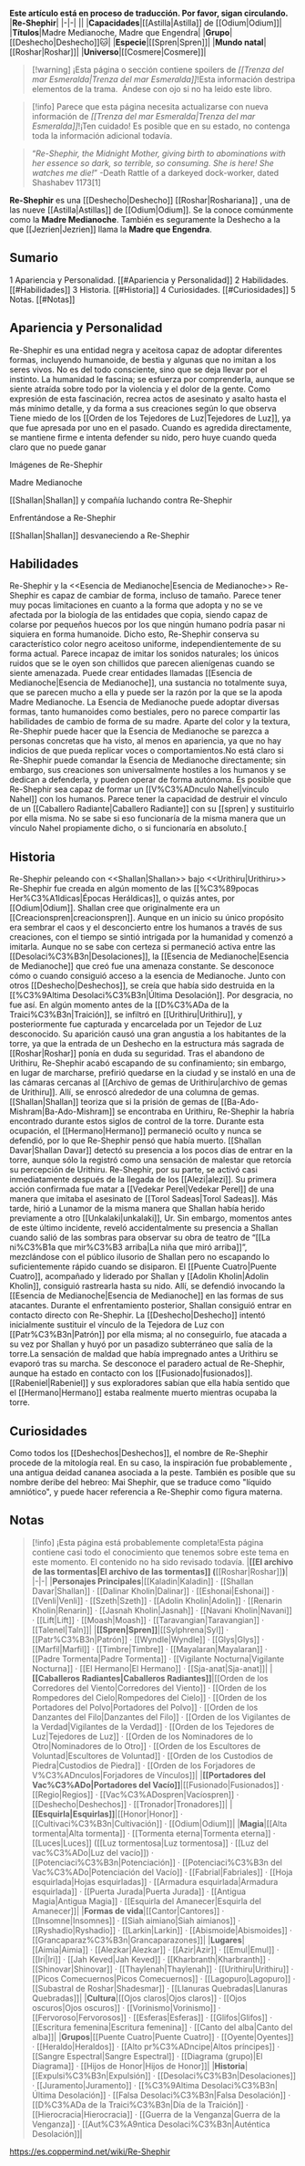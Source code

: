 **Este artículo está en proceso de traducción. Por favor, sigan circulando.**
|**Re-Shephir**|
|-|-|
||
|**Capacidades**|[[Astilla\|Astilla]] de [[Odium\|Odium]]|
|**Títulos**|Madre Medianoche, Madre que Engendra|
|**Grupo**|[[Deshecho\|Deshecho]]🐱︎|
|**Especie**|[[Spren\|Spren]]|
|**Mundo natal**|[[Roshar\|Roshar]]|
|**Universo**|[[Cosmere\|Cosmere]]|

> [!warning] ¡Esta página o sección contiene spoilers de *[[Trenza del mar Esmeralda\|Trenza del mar Esmeralda]]*!Esta información destripa elementos de la trama.  Ándese con ojo si no ha leido este libro.

> [!info] Parece que esta página necesita actualizarse con nueva información de *[[Trenza del mar Esmeralda\|Trenza del mar Esmeralda]]*!¡Ten cuidado! Es posible que en su estado, no contenga toda la información adicional todavía.

>“*Re-Shephir, the Midnight Mother, giving birth to abominations with her essence so dark, so terrible, so consuming. She is here! She watches me die!*”
\-Death Rattle of a darkeyed dock-worker, dated Shashabev 1173[1]


**Re-Shephir** es una [[Deshecho\|Deshecho]] [[Roshar\|Roshariana]] , una de las nueve [[Astilla\|Astillas]] de [[Odium\|Odium]]. Se la conoce comúnmente como la **Madre Medianoche**. También es seguramente la Deshecho a la que [[Jezrien\|Jezrien]] llama la **Madre que Engendra**.

## Sumario

1 Apariencia y Personalidad. [[#Apariencia y Personalidad]] 
2 Habilidades. [[#Habilidades]] 
3 Historia. [[#Historia]] 
4 Curiosidades. [[#Curiosidades]] 
5 Notas. [[#Notas]] 


## Apariencia y Personalidad
Re-Shephir es una entidad negra y aceitosa capaz de adoptar diferentes formas, incluyendo humanoide, de bestia y algunas que no imitan a los seres vivos. No es del todo consciente, sino que se deja llevar por el instinto. La humanidad le fascina; se esfuerza por comprenderla, aunque se siente atraída sobre todo por la violencia y el dolor de la gente. Como expresión de esta fascinación, recrea actos de asesinato y asalto hasta el más mínimo detalle, y da forma a sus creaciones según lo que observa Tiene miedo de los [[Orden de los Tejedores de Luz\|Tejedores de Luz]], ya que fue apresada por uno en el pasado. Cuando es agredida directamente, se mantiene firme e intenta defender su nido, pero huye cuando queda claro que no puede ganar


Imágenes de Re-Shephir



 Madre Medianoche





[[Shallan\|Shallan]] y compañía luchando contra Re-Shephir





 Enfrentándose a Re-Shephir





 [[Shallan\|Shallan]] desvaneciendo a Re-Shephir









## Habilidades
  Re-Shephir y la <<Esencia de Medianoche\|Esencia de Medianoche>>
Re-Shephir es capaz de cambiar de forma, incluso de tamaño. Parece tener muy pocas limitaciones en cuanto a la forma que adopta y no se ve afectada por la biología de las entidades que copia, siendo capaz de colarse por pequeños huecos por los que ningún humano podría pasar ni siquiera en forma humanoide. Dicho esto, Re-Shephir conserva su característico color negro aceitoso uniforme, independientemente de su forma actual. Parece incapaz de imitar los sonidos naturales; los únicos ruidos que se le oyen son chillidos que parecen alienígenas cuando se siente amenazada.
Puede crear entidades llamadas [[Esencia de Medianoche\|Esencia de Medianoche]], una sustancia no totalmente suya, que se parecen mucho a ella y puede ser la razón por la que se la apoda Madre Medianoche. La Esencia de Medianoche puede adoptar diversas formas, tanto humanoides como bestiales, pero no parece compartir las habilidades de cambio de forma de su madre. Aparte del color y la textura, Re-Shephir puede hacer que la Esencia de Medianoche se parezca a personas concretas que ha visto, al menos en apariencia, ya que no hay indicios de que pueda replicar voces o comportamientos.No está claro si Re-Shephir puede comandar la Esencia de Medianoche directamente; sin embargo, sus creaciones son universalmente hostiles a los humanos y se dedican a defenderla, y pueden operar de forma autónoma.
Es posible que Re-Shephir sea capaz de formar un [[V%C3%ADnculo Nahel\|vínculo Nahel]] con los humanos. Parece tener la capacidad de destruir el vínculo de un [[Caballero Radiante\|Caballero Radiante]] con su [[spren] y sustituirlo por ella misma. No se sabe si eso funcionaría de la misma manera que un vínculo Nahel propiamente dicho, o si funcionaría en absoluto.[

## Historia
  Re-Shephir peleando con <<Shallan\|Shallan>> bajo <<Urithiru\|Urithiru>>
Re-Shephir fue creada en algún momento de las [[%C3%89pocas Her%C3%A1ldicas\|Épocas Heráldicas]], o quizás antes, por [[Odium\|Odium]]. Shallan cree que originalmente era un [[Creacionspren\|creacionspren]]. Aunque en un inicio su único propósito era sembrar el caos y el desconcierto entre los humanos a través de sus creaciones, con el tiempo se sintió intrigada por la humanidad y comenzó a imitarla. Aunque no se sabe con certeza si permaneció activa entre las [[Desolaci%C3%B3n\|Desolaciones]], la [[Esencia de Medianoche\|Esencia de Medianoche]] que creó fue una amenaza constante. Se desconoce cómo o cuando consiguió acceso a la esencia de Medianoche. Junto con otros [[Deshecho\|Deshechos]], se creía que había sido destruida en la [[%C3%9Altima Desolaci%C3%B3n\|Última Desolación]].
Por desgracia, no fue así. En algún momento antes de la [[D%C3%ADa de la Traici%C3%B3n\|Traición]], se infiltró en [[Urithiru\|Urithiru]], y posteriormente fue capturada y encarcelada por un Tejedor de Luz desconocido. Su aparición causó una gran angustia a los habitantes de la torre, ya que la entrada de un Deshecho en la estructura más sagrada de [[Roshar\|Roshar]] ponía en duda su seguridad. Tras el abandono de Urithiru, Re-Shephir acabó escapando de su confinamiento; sin embargo, en lugar de marcharse, prefirió quedarse en la ciudad y se instaló en una de las cámaras cercanas al [[Archivo de gemas de Urithiru\|archivo de gemas de Urithiru]]. Allí, se enroscó alrededor de una columna de gemas. [[Shallan\|Shallan]] teoriza que si la prisión de gemas de [[Ba-Ado-Mishram\|Ba-Ado-Mishram]] se encontraba en Urithiru, Re-Shephir la habría encontrado durante estos siglos de control de la torre. Durante esta ocupación, el [[Hermano\|Hermano]] permaneció oculto y nunca se defendió, por lo que Re-Shephir pensó que había muerto.
[[Shallan Davar\|Shallan Davar]] detectó su presencia a los pocos días de entrar en la torre, aunque sólo la registró como una sensación de malestar que retorcía su percepción de Urithiru. Re-Shephir, por su parte, se activó casi inmediatamente después de la llegada de los [[Alezi\|alezi]]. Su primera acción confirmada fue matar a [[Vedekar Perel\|Vedekar Perel]] de una manera que imitaba el asesinato de [[Torol Sadeas\|Torol Sadeas]]. Más tarde, hirió a Lunamor de la misma manera que Shallan había herido previamente a otro [[Unkalaki\|unkalaki]], Ur. Sin embargo, momentos antes de este último incidente, reveló accidentalmente su presencia a Shallan cuando salió de las sombras para observar su obra de teatro de “[[La ni%C3%B1a que mir%C3%B3 arriba\|La niña que miró arriba]]”, mezclándose con el público ilusorio de Shallan pero no escapando lo suficientemente rápido cuando se disiparon.
El [[Puente Cuatro\|Puente Cuatro]], acompañado y liderado por Shallan y [[Adolin Kholin\|Adolin Kholin]], consiguió rastrearla hasta su nido. Allí, se defendió invocando la [[Esencia de Medianoche\|Esencia de Medianoche]] en las formas de sus atacantes. Durante el enfrentamiento posterior, Shallan consiguió entrar en contacto directo con Re-Shephir. La [[Deshecho\|Deshecho]] intentó inicialmente sustituir el vínculo de la Tejedora de Luz con [[Patr%C3%B3n\|Patrón]] por ella misma; al no conseguirlo, fue atacada a su vez por Shallan y huyó por un pasadizo subterráneo que salía de la torre.La sensación de maldad que había impregnado antes a Urithiru se evaporó tras su marcha.
Se desconoce el paradero actual de Re-Shephir, aunque ha estado en contacto con los [[Fusionado\|fusionados]]. [[Rabeniel\|Rabeniel]] y sus exploradores sabían que ella había sentido que el [[Hermano\|Hermano]] estaba realmente muerto mientras ocupaba la torre.

## Curiosidades
Como todos los [[Deshechos\|Deshechos]], el nombre de Re-Shephir procede de la mitología real. En su caso, la inspiración fue probablemente , una antigua deidad cananea asociada a la peste. También es posible que su nombre deribe del hebreo: Mai Shephir, que se traduce como "líquido amniótico", y puede hacer referencia a Re-Shephir como figura materna.
## Notas

> [!info] ¡Esta página está probablemente completa!Esta página contiene casi todo el conocimiento que tenemos sobre este tema en este momento.
El contenido no ha sido revisado todavía.
|**[[El archivo de las tormentas\|El archivo de las tormentas]] (**[[Roshar\|Roshar]]**)**|
|-|-|
|**Personajes Principales**|[[Kaladin\|Kaladin]] · [[Shallan Davar\|Shallan]] · [[Dalinar Kholin\|Dalinar]] · [[Eshonai\|Eshonai]] · [[Venli\|Venli]] · [[Szeth\|Szeth]] · [[Adolin Kholin\|Adolin]] · [[Renarin Kholin\|Renarin]] · [[Jasnah Kholin\|Jasnah]] · [[Navani Kholin\|Navani]] · [[Lift\|Lift]] · [[Moash\|Moash]] · [[Taravangian\|Taravangian]] · [[Talenel\|Taln]]|
|**[[Spren\|Spren]]**|[[Sylphrena\|Syl]] · [[Patr%C3%B3n\|Patrón]] · [[Wyndle\|Wyndle]] · [[Glys\|Glys]] · [[Marfil\|Marfil]] · [[Timbre\|Timbre]] · [[Mayalaran\|Mayalaran]] · [[Padre Tormenta\|Padre Tormenta]] · [[Vigilante Nocturna\|Vigilante Nocturna]] · [[El Hermano\|El Hermano]] · [[Sja-anat\|Sja-anat]]|
|**[[Caballeros Radiantes\|Caballeros Radiantes]]**|[[Orden de los Corredores del Viento\|Corredores del Viento]] · [[Orden de los Rompedores del Cielo\|Rompedores del Cielo]] · [[Orden de los Portadores del Polvo\|Portadores del Polvo]] · [[Orden de los Danzantes del Filo\|Danzantes del Filo]] · [[Orden de los Vigilantes de la Verdad\|Vigilantes de la Verdad]] · [[Orden de los Tejedores de Luz\|Tejedores de Luz]] · [[Orden de los Nominadores de lo Otro\|Nominadores de lo Otro]] · [[Orden de los Escultores de Voluntad\|Escultores de Voluntad]] · [[Orden de los Custodios de Piedra\|Custodios de Piedra]] · [[Orden de los Forjadores de V%C3%ADnculos\|Forjadores de Vínculos]]|
|**[[Portadores del Vac%C3%ADo\|Portadores del Vacío]]**|[[Fusionado\|Fusionados]] · [[Regio\|Regios]] · [[Vac%C3%ADospren\|Vacíospren]] · [[Deshecho\|Deshechos]] · [[Tronador\|Tronadores]]|
|**[[Esquirla\|Esquirlas]]**|[[Honor\|Honor]] · [[Cultivaci%C3%B3n\|Cultivación]] · [[Odium\|Odium]]|
|**Magia**|[[Alta tormenta\|Alta tormenta]] · [[Tormenta eterna\|Tormenta eterna]] · [[Luces\|Luces]] ([[Luz tormentosa\|Luz tormentosa]] · [[Luz del vac%C3%ADo\|Luz del vacío]]) · [[Potenciaci%C3%B3n\|Potenciación]] · [[Potenciaci%C3%B3n del Vac%C3%ADo\|Potenciación del Vacío]] · [[Fabrial\|Fabriales]] · [[Hoja esquirlada\|Hojas esquirladas]] · [[Armadura esquirlada\|Armadura esquirlada]] · [[Puerta Jurada\|Puerta Jurada]] · [[Antigua Magia\|Antigua Magia]] · [[Esquirla del Amanecer\|Esquirla del Amanecer]]|
|**Formas de vida**|[[Cantor\|Cantores]] · [[Insomne\|Insomnes]] · [[Siah aimiano\|Siah aimianos]] · [[Ryshadio\|Ryshadio]] · [[Larkin\|Larkin]] · [[Abismoide\|Abismoides]] · [[Grancaparaz%C3%B3n\|Grancaparazones]]|
|**Lugares**|[[Aimia\|Aimia]] · [[Alezkar\|Alezkar]] · [[Azir\|Azir]] · [[Emul\|Emul]] · [[Iri\|Iri]] · [[Jah Keved\|Jah Keved]] · [[Kharbranth\|Kharbranth]] · [[Shinovar\|Shinovar]] · [[Thaylenah\|Thaylenah]] · [[Urithiru\|Urithiru]] · [[Picos Comecuernos\|Picos Comecuernos]] · [[Lagopuro\|Lagopuro]] · [[Subastral de Roshar\|Shadesmar]] · [[Llanuras Quebradas\|Llanuras Quebradas]]|
|**Cultura**|[[Ojos claros\|Ojos claros]] · [[Ojos oscuros\|Ojos oscuros]] · [[Vorinismo\|Vorinismo]] · [[Fervoroso\|Fervorosos]] · [[Esferas\|Esferas]] · [[Glifos\|Glifos]] · [[Escritura femenina\|Escritura femenina]] · [[Canto del alba\|Canto del alba]]|
|**Grupos**|[[Puente Cuatro\|Puente Cuatro]] · [[Oyente\|Oyentes]] · [[Heraldo\|Heraldos]] · [[Alto pr%C3%ADncipe\|Altos príncipes]] · [[Sangre Espectral\|Sangre Espectral]] · [[Diagrama (grupo)\|El Diagrama]] · [[Hijos de Honor\|Hijos de Honor]]|
|**Historia**|[[Expulsi%C3%B3n\|Expulsión]] · [[Desolaci%C3%B3n\|Desolaciones]] · [[Juramento\|Juramento]] · [[%C3%9Altima Desolaci%C3%B3n\|Última Desolación]] · [[Falsa Desolaci%C3%B3n\|Falsa Desolación]] · [[D%C3%ADa de la Traici%C3%B3n\|Día de la Traición]] · [[Hierocracia\|Hierocracia]] · [[Guerra de la Venganza\|Guerra de la Venganza]] · [[Aut%C3%A9ntica Desolaci%C3%B3n\|Auténtica Desolación]]|



https://es.coppermind.net/wiki/Re-Shephir